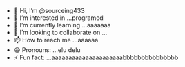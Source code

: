 - 👋 Hi, I’m @sourceing433
- 👀 I’m interested in ...programed
- 🌱 I’m currently learning ...aaaaaaa
- 💞️ I’m looking to collaborate on ...
- 📫 How to reach me ...aaaaaa
- 😄 Pronouns: ...elu delu
- ⚡ Fun fact: ...aaaaaaaaaaaaaaaaaaaaabbbbbbbbbbbbbbb

<!---
sourceing433/sourceing433 is a ✨ special ✨ repository because its `README.md` (this file) appears on your GitHub profile.
You can click the Preview link to take a look at your changes.
--->
